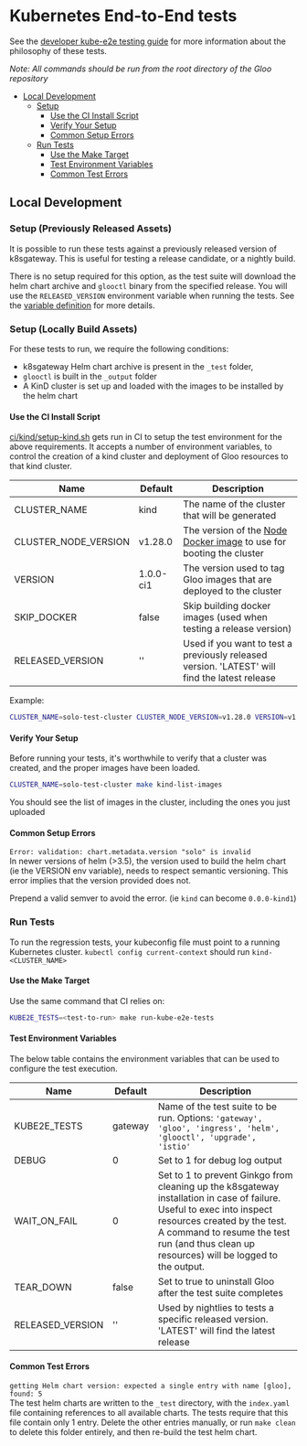 # Kubernetes End-to-End tests
See the [developer kube-e2e testing guide](/devel/testing/kube-e2e-tests.md) for more information about the philosophy of these tests.

*Note: All commands should be run from the root directory of the Gloo repository*

- [Local Development](#local-development)
    - [Setup](#setup)
        - [Use the CI Install Script](#use-the-ci-install-script)
        - [Verify Your Setup](#verify-your-setup)
        - [Common Setup Errors](#common-setup-errors)
    - [Run Tests](#run-tests)
        - [Use the Make Target](#use-the-make-target)
        - [Test Environment Variables](#test-environment-variables)
        - [Common Test Errors](#common-test-errors)

## Local Development
### Setup (Previously Released Assets)
It is possible to run these tests against a previously released version of k8sgateway. This is useful for testing a release candidate, or a nightly build.

There is no setup required for this option, as the test suite will download the helm chart archive and `glooctl` binary from the specified release. You will use the `RELEASED_VERSION` environment variable when running the tests. See the [variable definition](/test/testutils/env.go) for more details.

### Setup (Locally Build Assets)

For these tests to run, we require the following conditions:
- k8sgateway Helm chart archive is present in the `_test` folder,
- `glooctl` is built in the `_output` folder
- A KinD cluster is set up and loaded with the images to be installed by the helm chart

#### Use the CI Install Script
[ci/kind/setup-kind.sh](/ci/kind/setup-kind.sh) gets run in CI to setup the test environment for the above requirements.
It accepts a number of environment variables, to control the creation of a kind cluster and deployment of Gloo resources to that kind cluster.

| Name                 | Default   | Description                                                                                                                  |
|----------------------|-----------|------------------------------------------------------------------------------------------------------------------------------|
| CLUSTER_NAME         | kind      | The name of the cluster that will be generated                                                                               |
| CLUSTER_NODE_VERSION | v1.28.0   | The version of the [Node Docker image](https://hub.docker.com/r/kindest/node/) to use for booting the cluster                |
| VERSION              | 1.0.0-ci1 | The version used to tag Gloo images that are deployed to the cluster                                                         |
| SKIP_DOCKER          | false     | Skip building docker images (used when testing a release version)                                                            |
| RELEASED_VERSION     | ''        | Used if you want to test a previously released version. 'LATEST' will find the latest release                                |

Example:
```bash
CLUSTER_NAME=solo-test-cluster CLUSTER_NODE_VERSION=v1.28.0 VERSION=v1.0.0-solo-test ci/kind/setup-kind.sh
```

#### Verify Your Setup
Before running your tests, it's worthwhile to verify that a cluster was created, and the proper images have been loaded.

```bash
CLUSTER_NAME=solo-test-cluster make kind-list-images
```
You should see the list of images in the cluster, including the ones you just uploaded

#### Common Setup Errors
`Error: validation: chart.metadata.version "solo" is invalid`\
In newer versions of helm (>3.5), the version used to build the helm chart (ie the VERSION env variable), needs to respect semantic versioning. This error implies that the version provided does not.

Prepend a valid semver to avoid the error. (ie `kind` can become `0.0.0-kind1`)

### Run Tests
To run the regression tests, your kubeconfig file must point to a running Kubernetes cluster.
`kubectl config current-context` should run `kind-<CLUSTER_NAME>`

#### Use the Make Target

Use the same command that CI relies on:
```bash
KUBE2E_TESTS=<test-to-run> make run-kube-e2e-tests
```

#### Test Environment Variables
The below table contains the environment variables that can be used to configure the test execution.

| Name             | Default | Description                                                                                                                                                                                                                                        |
|------------------|---------|----------------------------------------------------------------------------------------------------------------------------------------------------------------------------------------------------------------------------------------------------|
| KUBE2E_TESTS     | gateway | Name of the test suite to be run. Options: `'gateway', 'gloo', 'ingress', 'helm', 'glooctl', 'upgrade', 'istio'`                                                                                                                                   |
| DEBUG            | 0       | Set to 1 for debug log output                                                                                                                                                                                                                      |
| WAIT_ON_FAIL     | 0       | Set to 1 to prevent Ginkgo from cleaning up the k8sgateway installation in case of failure. Useful to exec into inspect resources created by the test. A command to resume the test run (and thus clean up resources) will be logged to the output. |
| TEAR_DOWN        | false   | Set to true to uninstall Gloo after the test suite completes                                                                                                                                                                                       |
| RELEASED_VERSION | ''      | Used by nightlies to tests a specific released version. 'LATEST' will find the latest release                                                                                                                                                      |

#### Common Test Errors
`getting Helm chart version: expected a single entry with name [gloo], found: 5`\
The test helm charts are written to the `_test` directory, with the `index.yaml` file containing references to all available charts. The tests require that this file contain only 1 entry. Delete the other entries manually, or run `make clean` to delete this folder entirely, and then re-build the test helm chart.